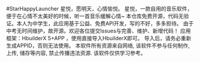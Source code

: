 #StarHappyLauncher
星悦，愿明天，心情愉悦。
星悦，一款自用的音乐软件，便于在心情不太美好的时候，听一首音乐缓解心情~
本仓库免费开源，代码无验证。本人为中学生，此应用基于公益、免费API开发，写的不好，多多担待。
由于中考无时间维护，故开源。欢迎各位提交Issues与完善、维护、新增代码！
应用框架：HbuilderX 5+APP ，使用直接导入HbuilderX即可。
导入后，请务必重新生成APPID，否则无法使用。
本软件所有资源来自网络, 该软件不参与任何制作, 上传, 储存等内容, 禁止传播违法资源. 该软件仅供学习参考。
